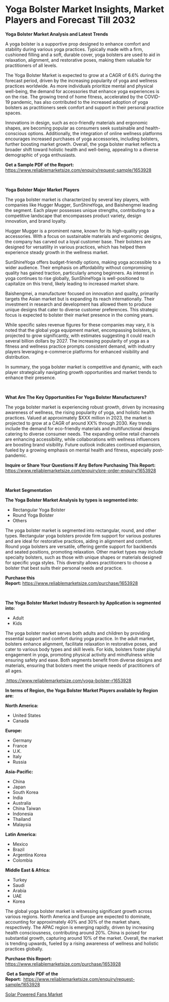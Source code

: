 <p><h1>Yoga Bolster Market Insights, Market Players and Forecast Till 2032</h1></p><p><strong>Yoga Bolster Market Analysis and Latest Trends</strong></p>
<p><p>A yoga bolster is a supportive prop designed to enhance comfort and stability during various yoga practices. Typically made with a firm, cushioned filling and a soft, durable cover, yoga bolsters are used to aid in relaxation, alignment, and restorative poses, making them valuable for practitioners of all levels.</p><p>The Yoga Bolster Market is expected to grow at a CAGR of 6.6% during the forecast period, driven by the increasing popularity of yoga and wellness practices worldwide. As more individuals prioritize mental and physical well-being, the demand for accessories that enhance yoga experiences is on the rise. The growing trend of home fitness, accelerated by the COVID-19 pandemic, has also contributed to the increased adoption of yoga bolsters as practitioners seek comfort and support in their personal practice spaces.</p><p>Innovations in design, such as eco-friendly materials and ergonomic shapes, are becoming popular as consumers seek sustainable and health-conscious options. Additionally, the integration of online wellness platforms encourages increased purchases of yoga accessories, including bolsters, further boosting market growth. Overall, the yoga bolster market reflects a broader shift toward holistic health and well-being, appealing to a diverse demographic of yoga enthusiasts.</p></p>
<p><strong>Get a Sample PDF of the Report:&nbsp;</strong> <a href="https://www.reliablemarketsize.com/enquiry/request-sample/1653928?utm_campaign=2445&utm_medium=2&utm_source=Github&utm_content=ia&utm_term=07032025&utm_id=yoga-bolster">https://www.reliablemarketsize.com/enquiry/request-sample/1653928</a></p>
<p>&nbsp;</p>
<p><strong>Yoga Bolster Major Market Players</strong></p>
<p><p>The yoga bolster market is characterized by several key players, with companies like Hugger Mugger, SunShineYoga, and Baishengmei leading the segment. Each player possesses unique strengths, contributing to a competitive landscape that encompasses product variety, design innovation, and brand loyalty.</p><p>Hugger Mugger is a prominent name, known for its high-quality yoga accessories. With a focus on sustainable materials and ergonomic designs, the company has carved out a loyal customer base. Their bolsters are designed for versatility in various practices, which has helped them experience steady growth in the wellness market. </p><p>SunShineYoga offers budget-friendly options, making yoga accessible to a wider audience. Their emphasis on affordability without compromising quality has gained traction, particularly among beginners. As interest in yoga continues to rise globally, SunShineYoga is well-positioned to capitalize on this trend, likely leading to increased market share.</p><p>Baishengmei, a manufacturer focused on innovation and quality, primarily targets the Asian market but is expanding its reach internationally. Their investment in research and development has allowed them to produce unique designs that cater to diverse customer preferences. This strategic focus is expected to bolster their market presence in the coming years.</p><p>While specific sales revenue figures for these companies may vary, it is noted that the global yoga equipment market, encompassing bolsters, is projected to grow significantly, with estimates suggesting it could reach several billion dollars by 2027. The increasing popularity of yoga as a fitness and wellness practice prompts consistent demand, with industry players leveraging e-commerce platforms for enhanced visibility and distribution.</p><p>In summary, the yoga bolster market is competitive and dynamic, with each player strategically navigating growth opportunities and market trends to enhance their presence.</p></p>
<p>&nbsp;</p>
<p><strong>What Are The Key Opportunities For Yoga Bolster Manufacturers?</strong></p>
<p><p>The yoga bolster market is experiencing robust growth, driven by increasing awareness of wellness, the rising popularity of yoga, and holistic health practices. Valued at approximately $XXX million in 2023, the market is projected to grow at a CAGR of around XX% through 2030. Key trends include the demand for eco-friendly materials and multifunctional designs catering to diverse consumer needs. The expanding online retail channels are enhancing accessibility, while collaborations with wellness influencers are boosting brand visibility. Future outlook indicates continued expansion, fueled by a growing emphasis on mental health and fitness, especially post-pandemic.</p></p>
<p><strong>Inquire or Share Your Questions If Any Before Purchasing This Report:</strong> <a href="https://www.reliablemarketsize.com/enquiry/pre-order-enquiry/1653928?utm_campaign=2445&utm_medium=2&utm_source=Github&utm_content=ia&utm_term=07032025&utm_id=yoga-bolster">https://www.reliablemarketsize.com/enquiry/pre-order-enquiry/1653928</a></p>
<p>&nbsp;</p>
<p><strong>Market Segmentation</strong></p>
<p><strong>The Yoga Bolster Market Analysis by types is segmented into:</strong></p>
<p><ul><li>Rectangular Yoga Bolster</li><li>Round Yoga Bolster</li><li>Others</li></ul></p>
<p><p>The yoga bolster market is segmented into rectangular, round, and other types. Rectangular yoga bolsters provide firm support for various postures and are ideal for restorative practices, aiding in alignment and comfort. Round yoga bolsters are versatile, offering gentle support for backbends and seated positions, promoting relaxation. Other market types may include specialty bolsters, such as those with unique shapes or materials designed for specific yoga styles. This diversity allows practitioners to choose a bolster that best suits their personal needs and practice.</p></p>
<p><strong>Purchase this Report:&nbsp;</strong><a href="https://www.reliablemarketsize.com/purchase/1653928?utm_campaign=2445&utm_medium=2&utm_source=Github&utm_content=ia&utm_term=07032025&utm_id=yoga-bolster">https://www.reliablemarketsize.com/purchase/1653928</a></p>
<p>&nbsp;</p>
<p><strong>The Yoga Bolster Market Industry Research by Application is segmented into:</strong></p>
<p><ul><li>Adult</li><li>Kids</li></ul></p>
<p><p>The yoga bolster market serves both adults and children by providing essential support and comfort during yoga practice. In the adult market, bolsters enhance alignment, facilitate relaxation in restorative poses, and cater to various body types and skill levels. For kids, bolsters foster playful engagement in yoga, promoting physical activity and mindfulness while ensuring safety and ease. Both segments benefit from diverse designs and materials, ensuring that bolsters meet the unique needs of practitioners of all ages.</p></p>
<p><a href="https://www.reliablemarketsize.com/yoga-bolster-r1653928?utm_campaign=2445&utm_medium=2&utm_source=Github&utm_content=ia&utm_term=07032025&utm_id=yoga-bolster">&nbsp;https://www.reliablemarketsize.com/yoga-bolster-r1653928</a></p>
<p><strong>In terms of Region, the Yoga Bolster Market Players available by Region are:</strong></p>
<p>
    <p> <strong> North America: </strong>
        <ul>
            <li>United States</li>
            <li>Canada</li>
        </ul>
        </p> 
    <p> <strong> Europe: </strong>
        <ul>
            <li>Germany</li>
            <li>France</li>
            <li>U.K.</li>
            <li>Italy</li>
            <li>Russia</li>
        </ul>
        </p> 
    <p> <strong> Asia-Pacific: </strong>
        <ul>
            <li>China</li>
            <li>Japan</li>
            <li>South Korea</li>
            <li>India</li>
            <li>Australia</li>
            <li>China Taiwan</li>
            <li>Indonesia</li>
            <li>Thailand</li>
            <li>Malaysia</li>
        </ul>
        </p> 
    <p> <strong> Latin America: </strong>
        <ul>
            <li>Mexico</li>
            <li>Brazil</li>
            <li>Argentina Korea</li>
            <li>Colombia</li>
        </ul>
        </p> 
    <p> <strong> Middle East & Africa: </strong>
        <ul>
            <li>Turkey</li>
            <li>Saudi</li>
            <li>Arabia</li>
            <li>UAE</li>
            <li>Korea</li>
        </ul>
    </p>
    </p>
<p><p>The global yoga bolster market is witnessing significant growth across various regions. North America and Europe are expected to dominate, accounting for approximately 40% and 30% of the market share, respectively. The APAC region is emerging rapidly, driven by increasing health consciousness, contributing around 20%. China is poised for substantial growth, capturing around 10% of the market. Overall, the market is trending upwards, fueled by a rising awareness of wellness and holistic practices globally.</p></p>
<p><strong>Purchase this Report: </strong><a href="https://www.reliablemarketsize.com/purchase/1653928?utm_campaign=2445&utm_medium=2&utm_source=Github&utm_content=ia&utm_term=07032025&utm_id=yoga-bolster">https://www.reliablemarketsize.com/purchase/1653928</a></p>
<p>&nbsp;<strong>Get a Sample PDF of the Report:&nbsp;&nbsp;</strong><a href="https://www.reliablemarketsize.com/enquiry/request-sample/1653928?utm_campaign=2445&utm_medium=2&utm_source=Github&utm_content=ia&utm_term=07032025&utm_id=yoga-bolster">https://www.reliablemarketsize.com/enquiry/request-sample/1653928</a></p>
<p><strong></strong></p>
<p><p><a href="https://github.com/leopardmicheal7019/Market-Research-Report-List-1/blob/main/solar-powered-fans-market.md?utm_campaign=2445&utm_medium=2&utm_source=Github&utm_content=ia&utm_term=07032025&utm_id=yoga-bolster">Solar Powered Fans Market</a></p></p>
